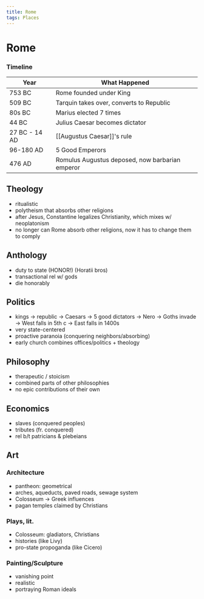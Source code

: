 ```yaml
---
title: Rome
tags: Places
---
```


# Rome
### Timeline

| Year          | What Happened                                   |
| ------------- | ----------------------------------------------- |
| 753 BC        | Rome founded under King                         |
| 509 BC        | Tarquin takes over, converts to Republic        |
| 80s BC        | Marius elected 7 times                          |
| 44 BC         | Julius Caesar becomes dictator                  |
| 27 BC - 14 AD | [[Augustus Caesar]]'s rule                      |
| 96-180 AD     | 5 Good Emperors                                 |
| 476 AD        | Romulus Augustus deposed, now barbarian emperor | 


## Theology
- ritualistic
- polytheism that absorbs other religions
- after Jesus, Constantine legalizes Christianity, which mixes w/ neoplatonism
- no longer can Rome absorb other religions, now it has to change them to comply

## Anthology
- duty to state (HONOR!) (Horatii bros)
- transactional rel w/ gods
- die honorably

## Politics
- kings -> republic -> Caesars -> 5 good dictators -> Nero -> Goths invade -> West falls in 5th c -> East falls in 1400s
- very state-centered
- proactive paranoia (conquering neighbors/absorbing)
- early church combines offices/politics + theology

## Philosophy
- therapeutic / stoicism
- combined parts of other philosophies
- no epic contributions of their own

## Economics
- slaves (conquered peoples)
- tributes (fr. conquered)
- rel b/t patricians & plebeians

## Art
### Architecture
- pantheon: geometrical
- arches, aqueducts, paved roads, sewage system
- Colosseum -> Greek influences
- pagan temples claimed by Christians

### Plays, lit.
- Colosseum: gladiators, Christians
- histories (like Livy)
- pro-state propoganda (like Cicero)

### Painting/Sculpture
- vanishing point
- realistic
- portraying Roman ideals